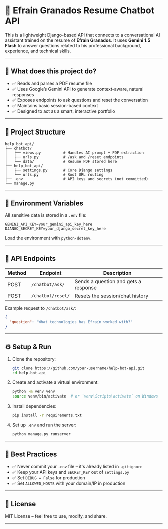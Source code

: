 # 💬 Efrain Granados Resume Chatbot API

This is a lightweight Django-based API that connects to a conversational AI assistant trained on the resume of **Efrain Granados**. It uses **Gemini 1.5 Flash** to answer questions related to his professional background, experience, and technical skills.

---

## 🧠 What does this project do?

- ✅ Reads and parses a PDF resume file
- ✅ Uses Google’s Gemini API to generate context-aware, natural responses
- ✅ Exposes endpoints to ask questions and reset the conversation
- ✅ Maintains basic session-based context
- ✅ Designed to act as a smart, interactive portfolio

---

## 📁 Project Structure

```
help_bot_api/
├── chatbot/
│   ├── views.py          # Handles AI prompt + PDF extraction
│   ├── urls.py           # /ask and /reset endpoints
│   └── data/             # Resume PDF stored here
├── help_bot_api/
│   ├── settings.py       # Core Django settings
│   └── urls.py           # Root URL routing
├── .env                  # API keys and secrets (not committed)
└── manage.py
```

---

## 🔐 Environment Variables

All sensitive data is stored in a `.env` file:

```env
GEMINI_API_KEY=your_gemini_api_key_here
DJANGO_SECRET_KEY=your_django_secret_key_here
```

Load the environment with `python-dotenv`.

---

## 📡 API Endpoints

| Method | Endpoint          | Description                          |
| ------ | ----------------- | ------------------------------------ |
| POST   | `/chatbot/ask/`   | Sends a question and gets a response |
| POST   | `/chatbot/reset/` | Resets the session/chat history      |

Example request to `/chatbot/ask/`:

```json
{
  "question": "What technologies has Efraín worked with?"
}
```

---

## ⚙️ Setup & Run

1. Clone the repository:

   ```bash
   git clone https://github.com/your-username/help-bot-api.git
   cd help-bot-api
   ```

2. Create and activate a virtual environment:

   ```bash
   python -m venv venv
   source venv/bin/activate  # or `venv\Scripts\activate` on Windows
   ```

3. Install dependencies:

   ```bash
   pip install -r requirements.txt
   ```

4. Set up `.env` and run the server:
   ```bash
   python manage.py runserver
   ```

---

## 🚫 Best Practices

- ✅ Never commit your `.env` file – it's already listed in `.gitignore`
- ✅ Keep your API keys and `SECRET_KEY` out of `settings.py`
- ✅ Set `DEBUG = False` for production
- ✅ Set `ALLOWED_HOSTS` with your domain/IP in production

---

## 📄 License

MIT License – feel free to use, modify, and share.

---
